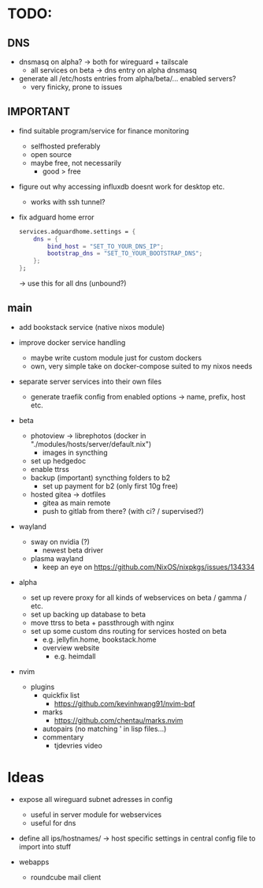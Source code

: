 # TODO:


## DNS

- dnsmasq on alpha? -> both for wireguard + tailscale
    - all services on beta -> dns entry on alpha dnsmasq
- generate all /etc/hosts entries from alpha/beta/... enabled servers?
    - very finicky, prone to issues


## IMPORTANT

- find suitable program/service for finance monitoring
    - selfhosted preferably
    - open source
    - maybe free, not necessarily
        - good > free

- figure out why accessing influxdb doesnt work for desktop etc.
    - works with ssh tunnel?

- fix adguard home error

    ```nix
    services.adguardhome.settings = {
        dns = {
            bind_host = "SET_TO_YOUR_DNS_IP";
            bootstrap_dns = "SET_TO_YOUR_BOOTSTRAP_DNS";
        };
    };
    ```

    -> use this for all dns (unbound?)

## main

- add bookstack service (native nixos module)

- improve docker service handling
    - maybe write custom module just for custom dockers
    - own, very simple take on docker-compose suited to my nixos needs
- separate server services into their own files
    - generate traefik config from enabled options -> name, prefix, host etc.

- beta
    - photoview -> librephotos (docker in "./modules/hosts/server/default.nix")
        - images in syncthing
    - set up hedgedoc
    - enable ttrss
    - backup (important) syncthing folders to b2
        - set up payment for b2 (only first 10g free)
    - hosted gitea -> dotfiles
        - gitea as main remote
        - push to gitlab from there? (with ci? / supervised?)

- wayland
    - sway on nvidia (?)
        - newest beta driver
    - plasma wayland
        - keep an eye on https://github.com/NixOS/nixpkgs/issues/134334

- alpha
    - set up revere proxy for all kinds of webservices on beta / gamma / etc.
    - set up backing up database to beta
    - move ttrss to beta + passthrough with nginx
    - set up some custom dns routing for services hosted on beta
        - e.g. jellyfin.home, bookstack.home
        - overview website
            - e.g. heimdall

- nvim
    - plugins
        - quickfix list
            - https://github.com/kevinhwang91/nvim-bqf
        - marks 
            - https://github.com/chentau/marks.nvim
        - autopairs (no matching ' in lisp files...)
        - commentary
            - tjdevries video

# Ideas

- expose all wireguard subnet adresses in config
    - useful in server module for webservices
    - useful for dns 
- define all ips/hostnames/ -> host specific settings in central config file to import into stuff

- webapps
    - roundcube mail client
